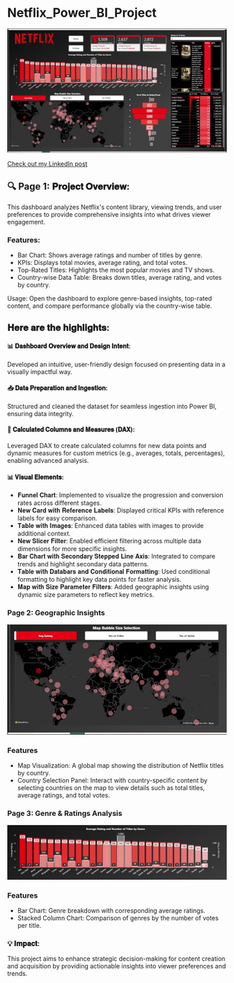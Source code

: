 # Netflix_Power_BI_Project
![Netflix](https://github.com/agujalwar/Netflix_Power_BI_Project/blob/main/Netflix%20Dashboard%20screenshot.jpg)

[Check out my LinkedIn post](https://www.linkedin.com/posts/ashwini-gujalwar_powerbi-dataanalytics-dashboarddevelopment-activity-7250225206965780483-NU-w?utm_source=share&utm_medium=member_desktop)

## 🔍 Page 1: 𝐏𝐫𝐨𝐣𝐞𝐜𝐭 𝐎𝐯𝐞𝐫𝐯𝐢𝐞𝐰:
This dashboard analyzes Netflix's content library, viewing trends, and user preferences to provide comprehensive insights into what drives viewer engagement.

### Features:

- Bar Chart: Shows average ratings and number of titles by genre.
- KPIs: Displays total movies, average rating, and total votes.
- Top-Rated Titles: Highlights the most popular movies and TV shows.
- Country-wise Data Table: Breaks down titles, average rating, and votes by country.

Usage:
Open the dashboard to explore genre-based insights, top-rated content, and compare performance globally via the country-wise table.


## 𝐇𝐞𝐫𝐞 𝐚𝐫𝐞 𝐭𝐡𝐞 𝐡𝐢𝐠𝐡𝐥𝐢𝐠𝐡𝐭𝐬:
#### 📊 𝐃𝐚𝐬𝐡𝐛𝐨𝐚𝐫𝐝 𝐎𝐯𝐞𝐫𝐯𝐢𝐞𝐰 𝐚𝐧𝐝 𝐃𝐞𝐬𝐢𝐠𝐧 𝐈𝐧𝐭𝐞𝐧𝐭:
Developed an intuitive, user-friendly design focused on presenting data in a visually impactful way.

#### 📥 𝐃𝐚𝐭𝐚 𝐏𝐫𝐞𝐩𝐚𝐫𝐚𝐭𝐢𝐨𝐧 𝐚𝐧𝐝 𝐈𝐧𝐠𝐞𝐬𝐭𝐢𝐨𝐧:
Structured and cleaned the dataset for seamless ingestion into Power BI, ensuring data integrity.

#### 🧮 𝐂𝐚𝐥𝐜𝐮𝐥𝐚𝐭𝐞𝐝 𝐂𝐨𝐥𝐮𝐦𝐧𝐬 𝐚𝐧𝐝 𝐌𝐞𝐚𝐬𝐮𝐫𝐞𝐬 (𝐃𝐀𝐗):
Leveraged DAX to create calculated columns for new data points and dynamic measures for custom metrics (e.g., averages, totals, percentages), enabling advanced analysis.

#### 📊 𝐕𝐢𝐬𝐮𝐚𝐥 𝐄𝐥𝐞𝐦𝐞𝐧𝐭𝐬:
- 𝐅𝐮𝐧𝐧𝐞𝐥 𝐂𝐡𝐚𝐫𝐭: Implemented to visualize the progression and conversion rates across different stages.
- 𝐍𝐞𝐰 𝐂𝐚𝐫𝐝 𝐰𝐢𝐭𝐡 𝐑𝐞𝐟𝐞𝐫𝐞𝐧𝐜𝐞 𝐋𝐚𝐛𝐞𝐥𝐬: Displayed critical KPIs with reference labels for easy comparison.
- 𝐓𝐚𝐛𝐥𝐞 𝐰𝐢𝐭𝐡 𝐈𝐦𝐚𝐠𝐞𝐬: Enhanced data tables with images to provide additional context.
- 𝐍𝐞𝐰 𝐒𝐥𝐢𝐜𝐞𝐫 𝐅𝐢𝐥𝐭𝐞𝐫: Enabled efficient filtering across multiple data dimensions for more specific insights.
- 𝐁𝐚𝐫 𝐂𝐡𝐚𝐫𝐭 𝐰𝐢𝐭𝐡 𝐒𝐞𝐜𝐨𝐧𝐝𝐚𝐫𝐲 𝐒𝐭𝐞𝐩𝐩𝐞𝐝 𝐋𝐢𝐧𝐞 𝐀𝐱𝐢𝐬: Integrated to compare trends and highlight secondary data patterns.
- 𝐓𝐚𝐛𝐥𝐞 𝐰𝐢𝐭𝐡 𝐃𝐚𝐭𝐚𝐛𝐚𝐫𝐬 𝐚𝐧𝐝 𝐂𝐨𝐧𝐝𝐢𝐭𝐢𝐨𝐧𝐚𝐥 𝐅𝐨𝐫𝐦𝐚𝐭𝐭𝐢𝐧𝐠: Used conditional formatting to highlight key data points for faster analysis.
- 𝐌𝐚𝐩 𝐰𝐢𝐭𝐡 𝐒𝐢𝐳𝐞 𝐏𝐚𝐫𝐚𝐦𝐞𝐭𝐞𝐫 𝐅𝐢𝐥𝐭𝐞𝐫𝐬: Added geographic insights using dynamic size parameters to reflect key metrics.

### Page 2: Geographic Insights

![map](https://github.com/agujalwar/Netflix_Power_BI_Project/blob/main/Netflix%20Dashboard%20Map.jpg)

### Features
- Map Visualization: A global map showing the distribution of Netflix titles by country.
- Country Selection Panel: Interact with country-specific content by selecting countries on the map to view details such as total titles, average ratings, and total votes.

### Page 3: Genre & Ratings Analysis
![genre vs ratings](https://github.com/agujalwar/Netflix_Power_BI_Project/blob/main/Netflix%20Dashboard%20Genre%20%26%20Ratings%20Analysis.jpg)

### Features
- Bar Chart: Genre breakdown with corresponding average ratings.
- Stacked Column Chart: Comparison of genres by the number of votes per title.


### 💡 𝐈𝐦𝐩𝐚𝐜𝐭:
This project aims to enhance strategic decision-making for content creation and acquisition by providing actionable insights into viewer preferences and trends.
